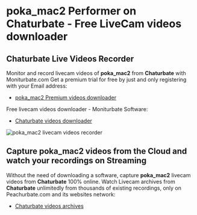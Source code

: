 # poka_mac2 Performer on Chaturbate - Free LiveCam videos downloader

## Chaturbate Live Videos Recorder

Monitor and record livecam videos of **poka_mac2** from **Chaturbate** with Moniturbate.com
Get a premium trial for free by just and only registering with your Email address:
* [poka_mac2 Premium videos downloader](https://moniturbate.com/request-demo-licence-key.html)

Free livecam videos downloader - Moniturbate Software:
* [Chaturbate videos downloader](https://moniturbate.com/moniturbate-download-software.html)

![poka_mac2 livecam videos recorder](https://peachurnet.com/templates/moniturbate-software.png)


## Capture poka_mac2 videos from the Cloud and watch your recordings on Streaming

Without the need of downloading a software, capture **poka_mac2** livecam videos from **Chaturbate** 100% online.
Watch Livecam archives from **Chaturbate** unlimitedly from thousands of existing recordings, only on Peachurbate.com and its websites network:
* [Chaturbate videos archives](https://peachurnet.com/)